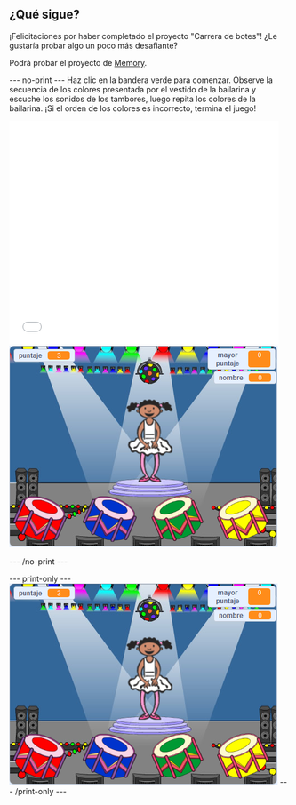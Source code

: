 ## ¿Qué sigue?

¡Felicitaciones por haber completado el proyecto "Carrera de botes"! ¿Le gustaría probar algo un poco más desafiante?

Podrá probar el proyecto de [Memory](https://projects.raspberrypi.org/en/projects/memory?utm_source=pathway&utm_medium=whatnext&utm_campaign=projects).

\--- no-print \--- Haz clic en la bandera verde para comenzar. Observe la secuencia de los colores presentada por el vestido de la bailarina y escuche los sonidos de los tambores, luego repita los colores de la bailarina. ¡Si el orden de los colores es incorrecto, termina el juego!

<div class="scratch-preview">
  <iframe allowtransparency="true" width="485" height="402" src="//scratch.mit.edu/projects/embed/284452634/?autostart=false" frameborder="0" allowfullscreen scrolling="no" mark="crwd-mark"></iframe> <img src="images/memory-screenshot.png" />
</div>

\--- /no-print \---

\--- print-only \--- ![screenshot of finished game](images/memory-screenshot.png) \--- /print-only \---